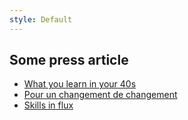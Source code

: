 ```yaml
---
style: Default
---
```


## Some press article

- [What you learn in your 40s](img/what_you_learn_in_your_40s.jpg)
- [Pour un changement de changement](img/changement_de_changement.jpg)
- [Skills in flux](img/skills_in_flux.jpg)
